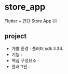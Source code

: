 # store_app

Flutter + 간단 Store App UI

## project 
- 개발 환경 : 플러터 sdk 3.34.
- 기능 :
- 핵심 구성요소 :
- 플러그인 :
